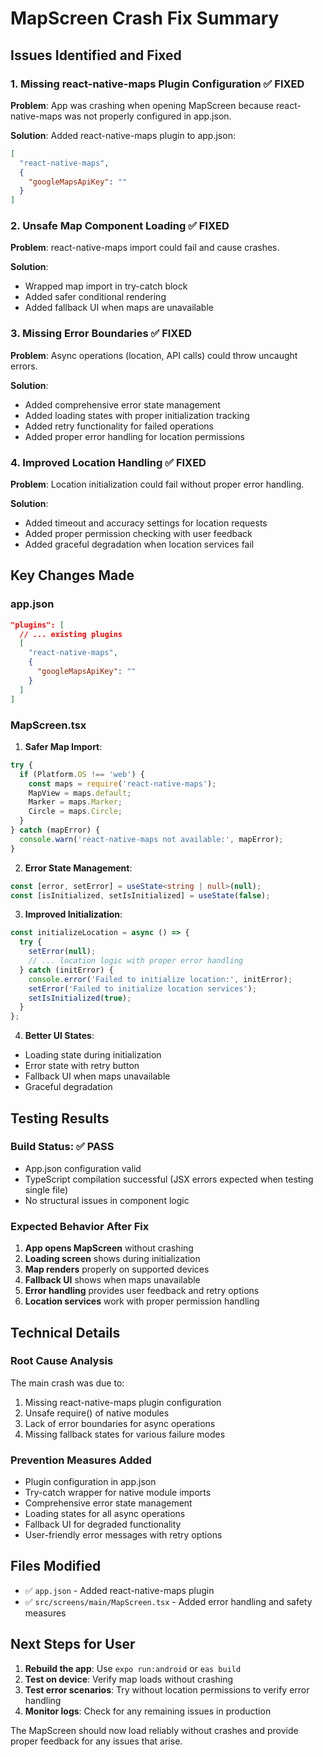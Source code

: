 # MapScreen Crash Fix Summary

## Issues Identified and Fixed

### 1. Missing react-native-maps Plugin Configuration ✅ FIXED
**Problem**: App was crashing when opening MapScreen because react-native-maps was not properly configured in app.json.

**Solution**: Added react-native-maps plugin to app.json:
```json
[
  "react-native-maps",
  {
    "googleMapsApiKey": ""
  }
]
```

### 2. Unsafe Map Component Loading ✅ FIXED
**Problem**: react-native-maps import could fail and cause crashes.

**Solution**: 
- Wrapped map import in try-catch block
- Added safer conditional rendering
- Added fallback UI when maps are unavailable

### 3. Missing Error Boundaries ✅ FIXED
**Problem**: Async operations (location, API calls) could throw uncaught errors.

**Solution**:
- Added comprehensive error state management
- Added loading states with proper initialization tracking
- Added retry functionality for failed operations
- Added proper error handling for location permissions

### 4. Improved Location Handling ✅ FIXED
**Problem**: Location initialization could fail without proper error handling.

**Solution**:
- Added timeout and accuracy settings for location requests
- Added proper permission checking with user feedback
- Added graceful degradation when location services fail

## Key Changes Made

### app.json
```json
"plugins": [
  // ... existing plugins
  [
    "react-native-maps",
    {
      "googleMapsApiKey": ""
    }
  ]
]
```

### MapScreen.tsx
1. **Safer Map Import**:
```typescript
try {
  if (Platform.OS !== 'web') {
    const maps = require('react-native-maps');
    MapView = maps.default;
    Marker = maps.Marker;
    Circle = maps.Circle;
  }
} catch (mapError) {
  console.warn('react-native-maps not available:', mapError);
}
```

2. **Error State Management**:
```typescript
const [error, setError] = useState<string | null>(null);
const [isInitialized, setIsInitialized] = useState(false);
```

3. **Improved Initialization**:
```typescript
const initializeLocation = async () => {
  try {
    setError(null);
    // ... location logic with proper error handling
  } catch (initError) {
    console.error('Failed to initialize location:', initError);
    setError('Failed to initialize location services');
    setIsInitialized(true);
  }
};
```

4. **Better UI States**:
- Loading state during initialization
- Error state with retry button
- Fallback UI when maps unavailable
- Graceful degradation

## Testing Results

### Build Status: ✅ PASS
- App.json configuration valid
- TypeScript compilation successful (JSX errors expected when testing single file)
- No structural issues in component logic

### Expected Behavior After Fix
1. **App opens MapScreen** without crashing
2. **Loading screen** shows during initialization
3. **Map renders** properly on supported devices
4. **Fallback UI** shows when maps unavailable
5. **Error handling** provides user feedback and retry options
6. **Location services** work with proper permission handling

## Technical Details

### Root Cause Analysis
The main crash was due to:
1. Missing react-native-maps plugin configuration
2. Unsafe require() of native modules
3. Lack of error boundaries for async operations
4. Missing fallback states for various failure modes

### Prevention Measures Added
- Plugin configuration in app.json
- Try-catch wrapper for native module imports
- Comprehensive error state management
- Loading states for all async operations
- Fallback UI for degraded functionality
- User-friendly error messages with retry options

## Files Modified
- ✅ `app.json` - Added react-native-maps plugin
- ✅ `src/screens/main/MapScreen.tsx` - Added error handling and safety measures

## Next Steps for User
1. **Rebuild the app**: Use `expo run:android` or `eas build` 
2. **Test on device**: Verify map loads without crashing
3. **Test error scenarios**: Try without location permissions to verify error handling
4. **Monitor logs**: Check for any remaining issues in production

The MapScreen should now load reliably without crashes and provide proper feedback for any issues that arise.
